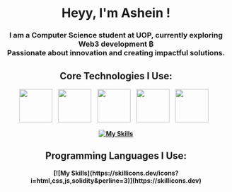 <h1 align="center"> Heyy, I'm <b></b>Ashein !<b> </h1>

<h3 align="center">
  I am a Computer Science student at UOP, currently exploring Web3 development ₿ <br> 
  Passionate about innovation and creating impactful solutions.
<br/>

<h2 align="center">
  Core Technologies I Use:
</h2>

<p align="center">
<code><img height="75" src="https://skillicons.dev/icons?i=react"></code> &nbsp;&nbsp;
<code><img height="75" src="https://skillicons.dev/icons?i=nextjs"></code> &nbsp;&nbsp;
<code><img height="75" src="https://skillicons.dev/icons?i=threejs"></code> &nbsp;&nbsp;
<code><img height="75" src="https://skillicons.dev/icons?i=nodejs"></code> &nbsp;&nbsp;
<code><img height="75" src="https://skillicons.dev/icons?i=nodejs"></code> &nbsp;&nbsp;
</p>

<div align="center">

[![My Skills](https://skillicons.dev/icons?i=css,prisma,git,figma,tailwind)](https://skillicons.dev)

</div>

<h2 align="center">
  Programming Languages I Use:
</h2>
<div align="center">
[![My Skills](https://skillicons.dev/icons?i=html,css,js,solidity&perline=3)](https://skillicons.dev)
</div>

